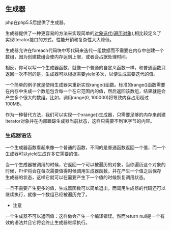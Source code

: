 ## 生成器

php在php5.5后提供了生成器。

生成器提供了一种更容易的方法来实现简单的<a href="http://php.net/manual/zh/language.oop5.iterations.php">对象迭代(遍历对象)</a>,相比较定义了实现Iterator接口的方式，性能开销和复杂性大大降低。

生成器允许在foreach代码块中写代码来迭代一组数据而不需要在内存中创建一个数组，因为创建数组会使内存达到上限，或者会占据处理时间。

相反，你可以写一个生成器函数，就像一个普通的自定义函数一样，和普通函数只返回一次不同的是，生成器可以根据需要yield多次，以便生成需要迭代的值。

一个简单的例子就是使用生成器来重新实现range()函数。标准的range()函数需要在内存中生成一个数组包含每一个在它范围内的值，然后返回该数组，结果就是会产生多个很大的数组。比如，调用range(0, 100000)将导致内存占用超过100MB。

作为一种替代方法，我们可以实现一个xrange()生成器，只需要足够的内存来创建Iterator对象并在内部跟踪生成器当前状态，这样只需要不到1K字节的内容。

### 生成器语法

一个生成器函数看起来像一个普通的函数，不同的是普通函数返回一个值，而一个生成器可以yield生成许多它需要的值。

当一个生成器被调用的时候，它返回一个可以被遍历的对象，当你遍历这个对象的时候，PHP将会在每次需要值得时候调用生成器函数，并在产生一个值之后保存生成器的状态，这样它就可以在需要产生下一个值的时候恢复调用状态。

一旦不需要产生更多的值，生成器函数可以简单退出，而调用生成器的代码还可以继续执行，就像一个数组已经被遍历完了。


* 注意

一个生成器不可以返回值：这样做会产生一个编译错误。然而return null是一个有效的语法并且它将会终止生成器继续执行。


